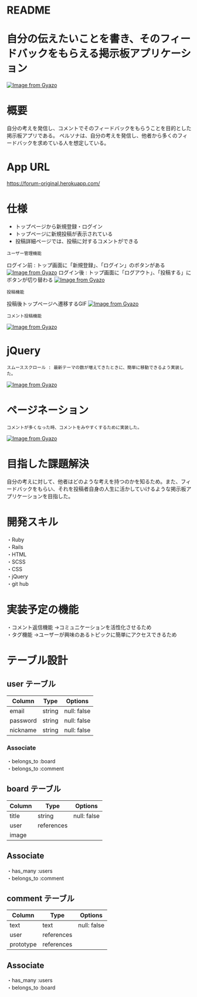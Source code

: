 # README
# 自分の伝えたいことを書き、そのフィードバックをもらえる掲示板アプリケーション
 [![Image from Gyazo](https://i.gyazo.com/30cfeb5d5bdf7adb63a11b950133e4d8.jpg)](https://gyazo.com/30cfeb5d5bdf7adb63a11b950133e4d8)
# 概要
 自分の考えを発信し、コメントでそのフィードバックをもらうことを目的とした掲示板アプリである。
ペルソナは、自分の考えを発信し、他者から多くのフィードバックを求めている人を想定している。
# App URL
https://forum-original.herokuapp.com/
 
# 仕様
* トップページから新規登録・ログイン<br>
* トップページに新規投稿が表示されている
* 投稿詳細ページでは、投稿に対するコメントができる
```
ユーザー管理機能
```
ログイン前 : トップ画面に「新規登録」、「ログイン」のボタンがある
[![Image from Gyazo](https://i.gyazo.com/24128e692d32564d2540fb0a9574ddd2.jpg)](https://gyazo.com/24128e692d32564d2540fb0a9574ddd2)
ログイン後 : トップ画面に「ログアウト」、「投稿する」にボタンが切り替わる
[![Image from Gyazo](https://i.gyazo.com/b623b9bc1b84b3eb6fcfe2e8ce672acd.jpg)](https://gyazo.com/b623b9bc1b84b3eb6fcfe2e8ce672acd)
```
投稿機能
```
投稿後トップページへ遷移するGIF
[![Image from Gyazo](https://i.gyazo.com/5a10e5f19ea73371c7ad96b51b93638f.gif)](https://gyazo.com/5a10e5f19ea73371c7ad96b51b93638f)
```
コメント投稿機能
```
[![Image from Gyazo](https://i.gyazo.com/f0f742271863f10a257fe69d67212199.gif)](https://gyazo.com/f0f742271863f10a257fe69d67212199)

# jQuery
```
スムーススクロール : 最新テーマの数が増えてきたときに、簡単に移動できるよう実装した。
```
[![Image from Gyazo](https://i.gyazo.com/ffa847b456b8f22d622a12a4842b7c97.gif)](https://gyazo.com/ffa847b456b8f22d622a12a4842b7c97)

# ページネーション
```
コメントが多くなった時、コメントをみやすくするために実装した。
```
[![Image from Gyazo](https://i.gyazo.com/90f7f0fe958df63156c2d305d8b70777.gif)](https://gyazo.com/90f7f0fe958df63156c2d305d8b70777)

# 目指した課題解決
自分の考えに対して、他者はどのような考えを持つのかを知るため。また、フィードバックをもらい、それを投稿者自身の人生に活かしていけるような掲示板アプリケーションを目指した。

#  開発スキル
・Ruby<br>
・Rails<br>
・HTML<br>
・SCSS<br>
・CSS<br>
・jQuery<br>
・git hub<br>

# 実装予定の機能
・コメント返信機能 →コミュニケーションを活性化させるため<br>
・タグ機能 →ユーザーが興味のあるトピックに簡単にアクセスできるため
# テーブル設計

## user テーブル

| Column   | Type   | Options     |
| -------- | ------ | ----------- |
| email     | string | null: false |
| password  | string | null: false |
| nickname  | string | null: false |

### Associate
・belongs_to :board<br>
・belongs_to :comment

## board テーブル

| Column | Type   | Options     |
| ------ | ------ | ----------- |
| title  | string | null: false |
| user   | references |         |
| image  |                      |

## Associate
・has_many :users<br>
・belongs_to :comment

## comment テーブル

| Column  | Type       | Options                        |
| ------- | ---------- | ------------------------------ |
| text    | text       |         null: false            |
| user    | references |                                 |
| prototype| references 

## Associate
・has_many :users<br>
・belongs_to :board
